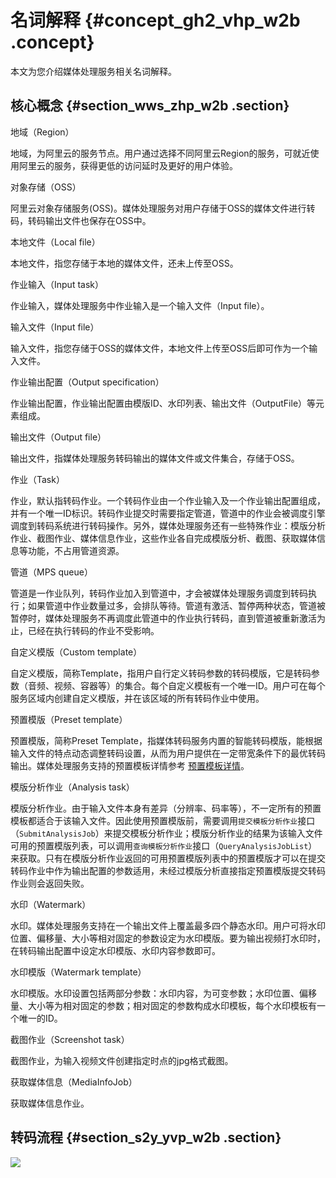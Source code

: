 # 名词解释 {#concept_gh2_vhp_w2b .concept}

本文为您介绍媒体处理服务相关名词解释。

## 核心概念 {#section_wws_zhp_w2b .section}

地域（Region）

地域，为阿里云的服务节点。用户通过选择不同阿里云Region的服务，可就近使用阿里云的服务，获得更低的访问延时及更好的用户体验。

对象存储（OSS）

阿里云对象存储服务\(OSS\)。媒体处理服务对用户存储于OSS的媒体文件进行转码，转码输出文件也保存在OSS中。

本地文件（Local file）

本地文件，指您存储于本地的媒体文件，还未上传至OSS。

作业输入（Input task）

作业输入，媒体处理服务中作业输入是一个输入文件（Input file）。

输入文件（Input file）

输入文件，指您存储于OSS的媒体文件，本地文件上传至OSS后即可作为一个输入文件。

作业输出配置（Output specification）

作业输出配置，作业输出配置由模版ID、水印列表、输出文件（OutputFile）等元素组成。

输出文件（Output file）

输出文件，指媒体处理服务转码输出的媒体文件或文件集合，存储于OSS。

作业（Task）

作业，默认指转码作业。一个转码作业由一个作业输入及一个作业输出配置组成，并有一个唯一ID标识。转码作业提交时需要指定管道，管道中的作业会被调度引擎调度到转码系统进行转码操作。另外，媒体处理服务还有一些特殊作业：模版分析作业、截图作业、媒体信息作业，这些作业各自完成模版分析、截图、获取媒体信息等功能，不占用管道资源。

管道（MPS queue）

管道是一作业队列，转码作业加入到管道中，才会被媒体处理服务调度到转码执行；如果管道中作业数量过多，会排队等待。管道有激活、暂停两种状态，管道被暂停时，媒体处理服务不再调度此管道中的作业执行转码，直到管道被重新激活为止，已经在执行转码的作业不受影响。

自定义模版（Custom template）

自定义模版，简称Template，指用户自行定义转码参数的转码模版，它是转码参数（音频、视频、容器等）的集合。每个自定义模板有一个唯一ID。用户可在每个服务区域内创建自定义模版，并在该区域的所有转码作业中使用。

预置模版（Preset template）

预置模版，简称Preset Template，指媒体转码服务内置的智能转码模版，能根据输入文件的特点动态调整转码设置，从而为用户提供在一定带宽条件下的最优转码输出。媒体处理服务支持的预置模板详情参考 [预置模板详情](https://help.aliyun.com/document_detail/29256.html?spm=a2c4g.11186623.2.4.yKDnwn)。

模版分析作业（Analysis task）

模版分析作业。由于输入文件本身有差异（分辨率、码率等），不一定所有的预置模板都适合于该输入文件。因此使用预置模版前，需要调用`提交模板分析作业`接口（`SubmitAnalysisJob`）来提交模板分析作业；模版分析作业的结果为该输入文件可用的预置模版列表，可以调用`查询模板分析作业`接口（`QueryAnalysisJobList`）来获取。只有在模版分析作业返回的可用预置模版列表中的预置模版才可以在提交转码作业中作为输出配置的参数适用，未经过模版分析直接指定预置模版提交转码作业则会返回失败。

水印（Watermark）

水印。媒体处理服务支持在一个输出文件上覆盖最多四个静态水印。用户可将水印位置、偏移量、大小等相对固定的参数设定为水印模版。要为输出视频打水印时，在转码输出配置中设定水印模版、水印内容参数即可。

水印模版（Watermark template）

水印模版。水印设置包括两部分参数：水印内容，为可变参数；水印位置、偏移量、大小等为相对固定的参数；相对固定的参数构成水印模板，每个水印模板有一个唯一的ID。

截图作业（Screenshot task）

截图作业，为输入视频文件创建指定时点的jpg格式截图。

获取媒体信息（MediaInfoJob）

获取媒体信息作业。

## 转码流程 {#section_s2y_yvp_w2b .section}

![](http://static-aliyun-doc.oss-cn-hangzhou.aliyuncs.com/assets/img/11339/15391512489828_zh-CN.png)

